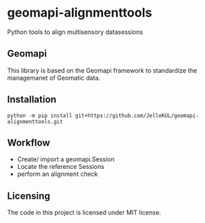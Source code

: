 # geomapi-alignmenttools
Python tools to align multisensory datasessions

## Geomapi

This library is based on the Geomapi framework to standardize the managemanet of Geomatic data.

## Installation

```console
python -m pip install git+https://github.com/JelleKUL/geomapi-alignmenttools.git
```

## Workflow
- Create/ import a geomapi.Session
- Locate the reference Sessions
- perform an alignment check

## Licensing

The code in this project is licensed under MIT license.

